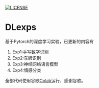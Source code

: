 [![LICENSE](https://img.shields.io/badge/license-Anti%20996-blue.svg)](https://github.com/996icu/996.ICU/blob/master/LICENSE)
# DLexps
基于Pytorch的深度学习实验，已更新的内容有
1. Exp1:手写数字识别
2. Exp2:车牌识别
3. Exp3:神经网络语言模型
4. Exp4:情感分类

全部代码使用谷歌[Colab](https://colab.research.google.com/)运行，感谢谷歌。
